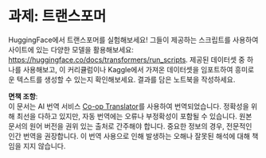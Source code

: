 <!--
CO_OP_TRANSLATOR_METADATA:
{
  "original_hash": "177f3ea3995d725e6f9f5c66af16edcd",
  "translation_date": "2025-08-24T21:26:10+00:00",
  "source_file": "lessons/5-NLP/18-Transformers/assignment.md",
  "language_code": "ko"
}
-->
# 과제: 트랜스포머

HuggingFace에서 트랜스포머를 실험해보세요! 그들이 제공하는 스크립트를 사용하여 사이트에 있는 다양한 모델을 활용해보세요: https://huggingface.co/docs/transformers/run_scripts. 제공된 데이터셋 중 하나를 사용해보고, 이 커리큘럼이나 Kaggle에서 가져온 데이터셋을 임포트하여 흥미로운 텍스트를 생성할 수 있는지 확인해보세요. 결과를 담은 노트북을 작성하세요.

**면책 조항**:  
이 문서는 AI 번역 서비스 [Co-op Translator](https://github.com/Azure/co-op-translator)를 사용하여 번역되었습니다. 정확성을 위해 최선을 다하고 있지만, 자동 번역에는 오류나 부정확성이 포함될 수 있습니다. 원본 문서의 원어 버전을 권위 있는 출처로 간주해야 합니다. 중요한 정보의 경우, 전문적인 인간 번역을 권장합니다. 이 번역 사용으로 인해 발생하는 오해나 잘못된 해석에 대해 책임을 지지 않습니다.